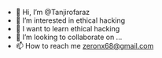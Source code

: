 - 👋 Hi, I’m @Tanjirofaraz
- 👀 I’m interested in ethical hacking
- 🌱 I want to learn ethical hacking
- 💞️ I’m looking to collaborate on ...
- 📫 How to reach me zeronx68@gmail.com

<!---
Tanjirofaraz/Tanjirofaraz is a ✨ special ✨ repository because its `README.md` (this file) appears on your GitHub profile.
You can click the Preview link to take a look at your changes.
--->
